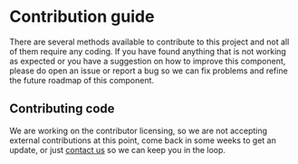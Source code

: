 # Contribution guide

There are several methods available to contribute to this project and not all of them require any coding. If you have found anything that is not working as expected or you have a suggestion on how to improve this component, please do open an issue or report a bug so we can fix problems and refine the future roadmap of this component.

## Contributing code

We are working on the contributor licensing, so we are not accepting external contributions at this point, come back in some weeks to get an update, or just [contact us](https://gitter.im/napptive/community) so we can keep you in the loop.
